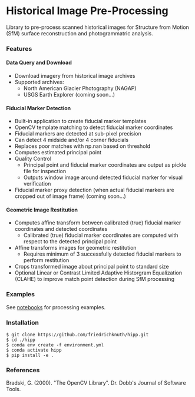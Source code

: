 # Historical Image Pre-Processing
Library to pre-process scanned historical images for Structure from Motion (SfM) surface reconstruction and photogrammatric analysis. 

### Features

#### Data Query and Download
- Download imagery from historical image archives 
- Supported archives:
  - North American Glacier Photography (NAGAP)
  - USGS Earth Explorer (coming soon...)

#### Fiducial Marker Detection 
- Built-in application to create fiducial marker templates
- OpenCV template matching to detect fiducial marker coordinates
- Fiducial markers are detected at sub-pixel precision
- Can detect 4 midside and/or 4 corner fiducials
- Replaces poor matches with np.nan based on threshold
- Computes estimated principal point
- Quality Control
  - Principal point and fiducial marker coordinates are output as pickle file for inspection
  - Outputs window image around detected fiducial marker for visual verification
- Fiducial marker proxy detection (when actual fiducial markers are cropped out of image frame) (coming soon...)

#### Geometric Image Restitution 
- Computes affine transform between calibrated (true) fiducial marker coordinates and detected coordinates
  - Calibrated (true) fiducial marker coordinates are computed with respect to the detected principal point
- Affine transforms images for geometric restitution
  - Requires minimum of 3 successfully detected fiducial markers to perform restitution
- Crops transformed image about principal point to standard size
- Optional Linear or Contrast Limited Adaptive Historgram Equalization (CLAHE) to improve match point detection during SfM processing

### Examples
See [notebooks](./examples/) for processing examples.

### Installation
```
$ git clone https://github.com/friedrichknuth/hipp.git
$ cd ./hipp
$ conda env create -f environment.yml
$ conda activate hipp
$ pip install -e .
```

### References

Bradski, G. (2000). "The OpenCV Library". Dr. Dobb&#x27;s Journal of Software Tools.
